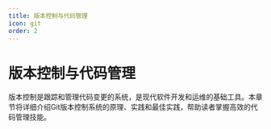 ```yaml
---
title: 版本控制与代码管理
icon: git
order: 2
---
```


# 版本控制与代码管理

版本控制是跟踪和管理代码变更的系统，是现代软件开发和运维的基础工具。本章节将详细介绍Git版本控制系统的原理、实践和最佳实践，帮助读者掌握高效的代码管理技能。
